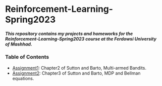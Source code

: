 # Reinforcement-Learning-Spring2023

##### This repository contains my projects and homeworks for the Reinforcement-Learning-Spring2023 course at the Ferdowsi University of Mashhad.

### Table of Contents
- [Assignment1](https://github.com/Arya-Ebrahimi/Reinforcement-Learning-Spring2023/tree/main/Assignment1 "Assignment1"): Chapter2 of Sutton and Barto, Multi-armed Bandits.
- [Assignment2](https://github.com/https://github.com/Arya-Ebrahimi/Reinforcement-Learning-Spring2023/tree/main/Assignment2 "Assignment2"): Chapter3 of Sutton and Barto, MDP and Bellman equations.